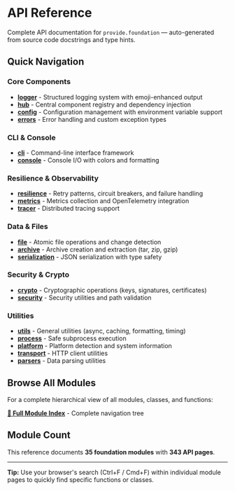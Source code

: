 # API Reference

Complete API documentation for `provide.foundation` — auto-generated from source code docstrings and type hints.

## Quick Navigation

### Core Components

- **[logger](provide/foundation/logger/index.md)** - Structured logging system with emoji-enhanced output
- **[hub](provide/foundation/hub/index.md)** - Central component registry and dependency injection
- **[config](provide/foundation/config/index.md)** - Configuration management with environment variable support
- **[errors](provide/foundation/errors/index.md)** - Error handling and custom exception types

### CLI & Console

- **[cli](provide/foundation/cli/index.md)** - Command-line interface framework
- **[console](provide/foundation/console/index.md)** - Console I/O with colors and formatting

### Resilience & Observability

- **[resilience](provide/foundation/resilience/index.md)** - Retry patterns, circuit breakers, and failure handling
- **[metrics](provide/foundation/metrics/index.md)** - Metrics collection and OpenTelemetry integration
- **[tracer](provide/foundation/tracer/index.md)** - Distributed tracing support

### Data & Files

- **[file](provide/foundation/file/index.md)** - Atomic file operations and change detection
- **[archive](provide/foundation/archive/index.md)** - Archive creation and extraction (tar, zip, gzip)
- **[serialization](provide/foundation/serialization/index.md)** - JSON serialization with type safety

### Security & Crypto

- **[crypto](provide/foundation/crypto/index.md)** - Cryptographic operations (keys, signatures, certificates)
- **[security](provide/foundation/security/index.md)** - Security utilities and path validation

### Utilities

- **[utils](provide/foundation/utils/index.md)** - General utilities (async, caching, formatting, timing)
- **[process](provide/foundation/process/index.md)** - Safe subprocess execution
- **[platform](provide/foundation/platform/index.md)** - Platform detection and system information
- **[transport](provide/foundation/transport/index.md)** - HTTP client utilities
- **[parsers](provide/foundation/parsers/index.md)** - Data parsing utilities

## Browse All Modules

For a complete hierarchical view of all modules, classes, and functions:

**[📑 Full Module Index](SUMMARY.md)** - Complete navigation tree

## Module Count

This reference documents **35 foundation modules** with **343 API pages**.

---

**Tip:** Use your browser's search (Ctrl+F / Cmd+F) within individual module pages to quickly find specific functions or classes.

